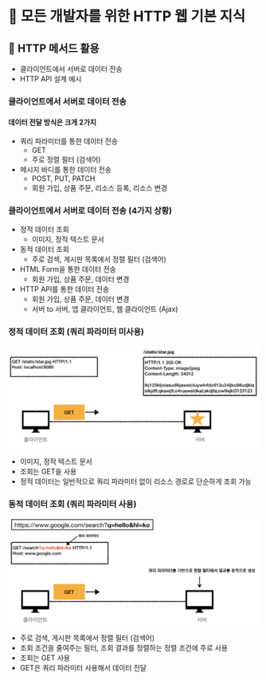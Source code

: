# :book: 모든 개발자를 위한 HTTP 웹 기본 지식

## :pushpin: HTTP 메서드 활용

- 클라이언트에서 서버로 데이터 전송
- HTTP API 설계 예시


### 클라이언트에서 서버로 데이터 전송

#### 데이터 전달 방식은 크게 2가지
- 쿼리 파라미터를 통한 데이터 전송
  - GET
  - 주로 정렬 필터 (검색어)
- 메시지 바디를 통한 데이터 전송
  - POST, PUT, PATCH
  - 회원 가입, 상품 주문, 리소스 등록, 리소스 변경

### 클라이언트에서 서버로 데이터 전송 (4가지 상황)
- 정적 데이터 조회
  - 이미지, 정적 텍스트 문서
- 동적 데이터 조회
  - 주로 검색, 게시판 목록에서 정렬 필터 (검색어)
- HTML Form을 통한 데이터 전송
  - 회원 가입, 상품 주문, 데이터 변경
- HTTP API를 통한 데이터 전송
  - 회원 가입, 상품 주문, 데이터 변경
  - 서버 to 서버, 앱 클라이언트, 웹 클라이언트 (Ajax)

### 정적 데이터 조회 (쿼리 파라미터 미사용)
![](./images/정적데이터조회.png)

- 이미지, 정적 텍스트 문서
- 조회는 GET을 사용
- 정적 데이터는 일반적으로 쿼리 파라미터 없이 리소스 경로로 단순하게 조회 가능


### 동적 데이터 조회 (쿼리 파라미터 사용)
![](./images/동적데이터조회.png)

- 주로 검색, 게시판 목록에서 정렬 필터 (검색어)
- 조회 조건을 줄여주는 필터, 조회 결과를 정렬하는 정렬 조건에 주로 사용
- 조회는 GET 사용
- GET은 쿼리 파라미터 사용해서 데이터 전달